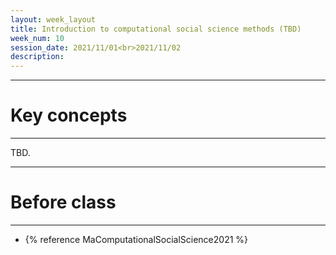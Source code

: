 ```yaml
---
layout: week_layout
title: Introduction to computational social science methods (TBD)
week_num: 10
session_date: 2021/11/01<br>2021/11/02
description:
---
```


---
# Key concepts
---

TBD.

---
# Before class
---

- {% reference MaComputationalSocialScience2021 %}

